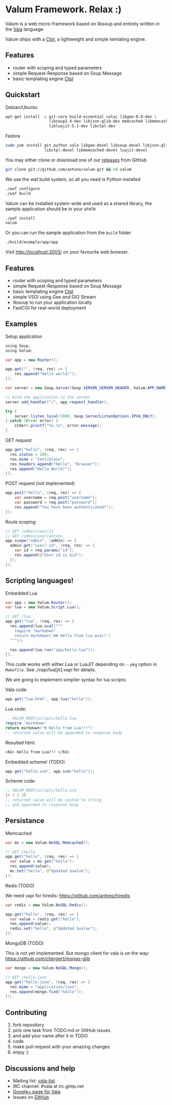 Valum Framework. Relax :)
=========================
Valum is a web micro-framework based on libsoup and entirely written in the
[Vala](https://wiki.gnome.org/Projects/Vala) language.

Valum ships with a [Ctpl](http://ctpl.tuxfamily.org/), a lightweight and simple
temlating engine.

Features
--------

 - router with scoping and typed parameters
 - simple Request-Response based on Soup Message
 - basic templating engine [Ctpl](http://ctpl.tuxfamily.org/)

Quickstart
----------

Debian/Ubuntu
```bash
apt-get install -y git-core build-essential valac libgee-0.8-dev \
                   libsoup2.4-dev libjson-glib-dev memcached libmemcached-dev \
                   libluajit-5.1-dev libctpl-dev
```

Fedora
```bash
sudo yum install git python vala libgee-devel libsoup-devel libjson-glib-devel \
                 libctpl-devel libmemcached-devel luajit-devel
```

You may either clone or download one of our
[releases](https://github.com/antono/valum/releases) from GitHub
```bash
git clone git://github.com/antono/valum.git && cd valum
```

We use the waf build system, so all you need is Python installed
```bash
./waf configure
./waf build
```

Valum can be installed system-wide and used as a shared library, the sample
application should be in your `$PATH`
```bash
./waf install
valum
```

Or you can run the sample application from the `build` folder
```bash
./build/example/app/app
```

Visit [http://localhost:3003/](http://localhost:3003/) on your favourite web
browser.

Features
--------

  - router with scoping and typed parameters
  - simple Request-Response based on Soup Message
  - basic templating engine [Ctpl](http://ctpl.tuxfamily.org/)
  - simple VSGI using Gee and GIO Stream
  - libsoup to run your application locally
  - FastCGI for real-world deployment

Examples
--------

Setup application
```java
using Soup;
using Valum;

var app = new Router();

app.get('', (req, res) => {
    res.append("Hello world!");
});

var server = new Soup.Server(Soup.SERVER_SERVER_HEADER, Valum.APP_NAME);

// bind the application to the server
server.add_handler("/", app.request_handler);

try {
	server.listen_local(3000, Soup.ServerListenOptions.IPV4_ONLY);
} catch (Error error) {
	stderr.printf("%s.\n", error.message);
}
```

GET request
```java
app.get("hello", (req, res) => {
  res.status = 200;
  res.mime = "text/plain";
  res.headers.append("Hello", "Browser");
  res.append("Hello World!");
});
```

POST request (not implemented)
```java
app.post("hello", (req, res) => {
    var username = req.post["username"];
    var password = req.post["password"];
    res.append("You have been authenticated!");
});
```

Route scoping
```java
// GET /admin/user/11
// GET /admin/user/antono
app.scope("admin", (admin) => {
  admin.get("user/:id", (req, res) => {
    var id = req.params["id"];
    res.append(@"User id is $id");
  });
});
```

Scripting languages!
--------------------

Embedded Lua
```java
var app = new Valum.Router();
var lua = new Valum.Script.Lua();

// GET /lua
app.get("lua", (req, res) => {
  res.append(lua.eval("""
    require "markdown"
    return markdown('## Hello from lua.eval!')
  """));

  res.append(lua.run("app/hello.lua"));
});
```

This code works with either Lua or LuaJIT depending
on `--pkg` option in `Makefile`. See ./vapi/lua[jit].vapi for
details.

We are going to implement simplier syntax for lua scripts:

Vala code:
```java
app.get("lua.html", app.lua("hello"));
```

Lua code:
```lua
-- VALUM_ROOT/scripts/hello.lua
require 'markdown'
return markdown("# Hello from Lua!!!")
-- returned value will be appended to response body
```

Resulted html:
```html
<h1> Hello from Lua!!! </h1>
```

Embedded scheme! (TODO)
```java
app.get("hello.scm", app.scm("hello"));
```

Scheme code:

```scheme
;; VALUM_ROOT/scripts/hello.scm
(+ 1 2 3)
;; returned value will be casted to string
;; and appended to response body
```

Persistance
-----------

Memcached
```java
var mc = new Valum.NoSQL.Memcached();

// GET /hello
app.get("hello", (req, res) => {
  var value = mc.get("hello");
  res.append(value);
  mc.set("hello", @"Updated $value");
});
```

Redis (TODO)

We need vapi for hiredis: https://github.com/antirez/hiredis

```java
var redis = new Valum.NoSQL.Redis();

app.get("hello", (req, res) => {
  var value = redis.get("hello");
  res.append(value);
  redis.set("hello", @"Updated $value");
});
```

MongoDB (TODO)

This is not yet implemented. But mongo client for
vala is on the way: https://github.com/chergert/mongo-glib

```java
var mongo = new Valum.NoSQL.Mongo();

// GET /hello.json
app.get("hello.json", (req, res) => {
  res.mime = "application/json";
  res.append(mongo.find("hello"));
});
```

Contributing
------------

 1. fork repository
 2. pick one task from TODO.md or GitHub issues
 3. and add your name after it in TODO
 4. code
 5. make pull request with your amazing changes
 6. enjoy :)

Discussions and help
--------------------

 - Mailing list: [vala-list](https://mail.gnome.org/mailman/listinfo/vala-list).
 - IRC channel: #vala at irc.gimp.net
 - [Google+ page for Vala](https://plus.google.com/115393489934129239313/)
 - Issues on [GitHub](https://github.com/antono/valum/issues)
